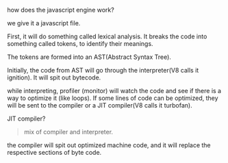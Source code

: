 how does the javascript engine work?

we give it a javascript file.

First, it will do something called lexical analysis. It breaks the code into something called tokens, to identify their meanings.

The tokens are formed into an AST(Abstract Syntax Tree).

Initially, the code from AST will go through the interpreter(V8 calls it ignition). It will spit out bytecode.

while interpreting, profiler (monitor) will watch the code and see if there is a way to optimize it (like loops). If some lines of code can be optimized, they will be sent to the compiler or a JIT compiler(V8 calls it turbofan).

JIT compiler?

> mix of compiler and interpreter.

the compiler will spit out optimized machine code, and it will replace the respective sections of byte code.
